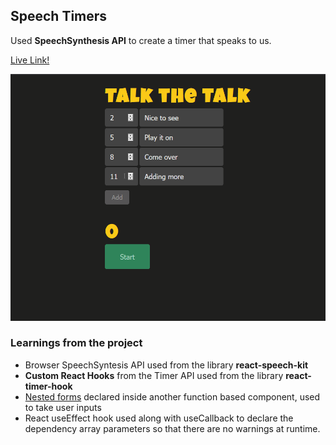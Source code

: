 ## Speech Timers

Used **SpeechSynthesis API** to create a timer that speaks to us.

[Live Link!](https://wizardly-fermi-fc3272.netlify.app)

![Alt Text](https://github.com/venky4c/web-speech-timer/blob/master/dist/src/WebSpeech.gif)

 
### Learnings from the project

- Browser SpeechSyntesis API used from the library **react-speech-kit**
- **Custom React Hooks** from the Timer API used from the library **react-timer-hook**
- [Nested forms](https://github.com/venky4c/web-speech-timer/blob/master/dist/src/App.js) declared inside another function based component, used to take user inputs
- React useEffect hook used along with useCallback to declare the dependency array parameters so that there are no warnings at runtime.


